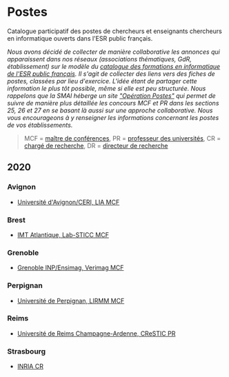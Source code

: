 # Postes 

Catalogue participatif des postes de chercheurs et enseignants chercheurs en informatique ouverts dans l'ESR public français.

*Nous avons décidé de collecter de manière collaborative
les annonces qui apparaissent dans nos réseaux (associations thématiques, GdR, établissement)
sur le modèle du [catalogue des formations en informatique de l'ESR public français](https://github.com/specifcampus/formations).
Il s'agit de collecter des liens vers des fiches de postes, classées par lieu d'exercice.
L'idée étant de partager cette information le plus tôt possible, même si elle est peu structurée.
Nous rappelons que la SMAI héberge un site ["Opération Postes"](http://postes.smai.emath.fr/) qui permet de suivre de manière 
plus détaillée les concours MCF et PR dans les sections 25, 26 et 27 en se basant
là aussi sur une approche collaborative. Nous vous encourageons à y renseigner les informations
concernant les postes de vos établissements.*

> MCF = [maître de conférences](https://fr.wikipedia.org/wiki/Maître_de_conférences_(France)), PR = [professeur des universités](https://fr.wikipedia.org/wiki/Professeur_des_universités), CR = [chargé de recherche](https://fr.wikipedia.org/wiki/Chercheur_des_établissements_publics_scientifiques_et_technologiques_français#Les_chargés_de_recherche), DR = [directeur de recherche](https://fr.wikipedia.org/wiki/Chercheur_des_établissements_publics_scientifiques_et_technologiques_français#Les_chargés_de_recherche)

## 2020

### Avignon

- [Université d'Avignon/CERI, LIA MCF](https://lia.univ-avignon.fr/wp-content/uploads/sites/40/2019/12/STS_MCF27_FOP_0840685N_4152.pdf)

### Brest

- [IMT Atlantique, Lab-STICC MCF](https://www.imt-atlantique.fr/fr/maitre-de-conferences-fh-en-intelligence-artificielle-cooperation-humain-systeme)

### Grenoble

- [Grenoble INP/Ensimag, Verimag MCF](https://www-verimag.imag.fr/Ensimag-Assistant-professor-position-in.html?lang=fr)

### Perpignan

- [Université de Perpignan, LIRMM MCF](https://perso.univ-perp.fr/langlois/images/pdf/PUB_MCF27_2020.pdf)

### Reims

- [Université de Reims Champagne-Ardenne, CReSTIC PR](http://www.gdr-isis.fr/news/6837/121/Poste-PR-27-Reims-HPC-et-Image.html)

### Strasbourg

- [INRIA CR](https://mimesis.inria.fr/job-offers/engineer-positions/faculty-position/)

